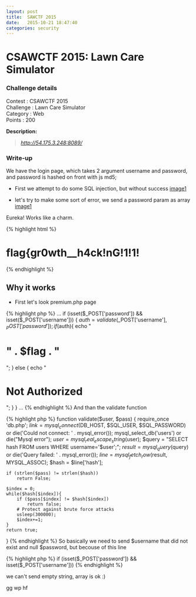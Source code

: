 ```yaml
---
layout: post
title:  SAWCTF 2015
date:   2015-10-21 18:47:40
categories: security
---
```


# CSAWCTF 2015: Lawn Care Simulator

### Challenge details
  Contest   : CSAWCTF 2015<br/>
  Challenge : Lawn Care Simulator<br/>
  Category  : Web<br/>
  Points    : 200<br/>

**Description:**
>*http://54.175.3.248:8089/*

### Write-up
We have the login page, which takes 2 argument username and password, and password is hashed on front with js md5;

- First we attempt to do some SQL injection, but without success
[image1](/images/a1.png)

- let's try to make some sort of error, we send a password param as array
[image1](/images/a2.png)


Eureka! Works like a charm.

{% highlight html %}
<html>
<head>
    <title>Lawn Care Simulator 2015</title>
    <script src="//code.jquery.com/jquery-1.11.3.min.js"></script>
    <script src="https://maxcdn.bootstrapcdn.com/bootstrap/3.3.5/js/bootstrap.min.js"></script> 
    <link rel="stylesheet" href="https://maxcdn.bootstrapcdn.com/bootstrap/3.3.5/css/bootstrap.min.css">
</head>
<body>
<h1>flag{gr0wth__h4ck!nG!1!1!</h1></body>
</html>
{% endhighlight %}

## Why it works

- First let's look premium.php page

{% highlight php %}
...
    if (isset($_POST['password']) && isset($_POST['username'])) {
        $auth = validate($_POST['username'], $_POST['password']); 
        if ($auth){
            echo "<h1>" . $flag . "</h1>";
        }
        else {
            echo "<h1>Not Authorized</h1>";
        }
    }
...
{% endhighlight %}
And than the validate function

{% highlight php %}
function validate($user, $pass) {
    require_once 'db.php';
    $link = mysql_connect($DB_HOST, $SQL_USER, $SQL_PASSWORD) or die('Could not connect: ' . mysql_error());
    mysql_select_db('users') or die("Mysql error");
    $user = mysql_real_escape_string($user);
    $query = "SELECT hash FROM users WHERE username='$user';";
    $result = mysql_query($query) or die('Query failed: ' . mysql_error());
    $line = mysql_fetch_row($result, MYSQL_ASSOC);
    $hash = $line['hash'];

    if (strlen($pass) != strlen($hash))
        return False;

    $index = 0;
    while($hash[$index]){
        if ($pass[$index] != $hash[$index])
            return false;
        # Protect against brute force attacks
        usleep(300000);
        $index+=1;
    }
    return true;
}
{% endhighlight %}
So basically we need to send $username that did not exist and null $password, 
but becouse of this line

{% highlight php %}
 if (isset($_POST['password']) && isset($_POST['username']))
{% endhighlight %}

we can't send empty string, array is ok :)

gg wp hf
